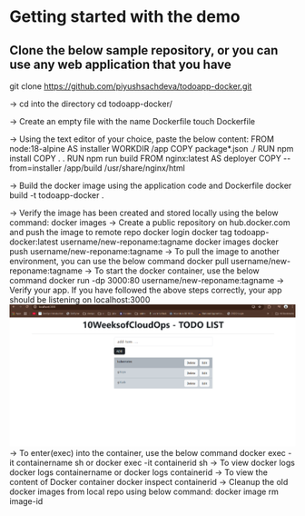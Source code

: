 # Getting started with the demo
## Clone the below sample repository, or you can use any web application that you have
git clone https://github.com/piyushsachdeva/todoapp-docker.git

-> cd into the directory
cd todoapp-docker/

-> Create an empty file with the name Dockerfile
touch Dockerfile

-> Using the text editor of your choice, paste the below content: 
FROM node:18-alpine AS installer
WORKDIR /app
COPY package*.json ./
RUN npm install 
COPY . .
RUN npm run build
FROM nginx:latest AS deployer
COPY --from=installer /app/build /usr/share/nginx/html

-> Build the docker image using the application code and Dockerfile
docker build -t todoapp-docker .

-> Verify the image has been created and stored locally using the below command:
docker images
-> Create a public repository on hub.docker.com and push the image to remote repo
docker login
docker tag todoapp-docker:latest username/new-reponame:tagname
docker images
docker push username/new-reponame:tagname
-> To pull the image to another environment, you can use the below command
docker pull username/new-reponame:tagname
-> To start the docker container, use the below command
docker run -dp 3000:80 username/new-reponame:tagname
-> Verify your app. If you have followed the above steps correctly, your app should be listening on localhost:3000
![alt text](image.png)
-> To enter(exec) into the container, use the below command
docker exec -it containername sh
or
docker exec -it containerid sh
-> To view docker logs
docker logs containername
or
docker logs containerid
-> To view the content of Docker container
docker inspect containerid
-> Cleanup the old docker images from local repo using below command:
docker image rm image-id
